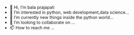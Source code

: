 - 👋 Hi, I’m bala prajapati
- 👀 I’m interested in python, web development,data science...
- 🌱 I’m currently new things inside the python world...
- 💞️ I’m looking to collaborate on ...
- 📫 How to reach me ...

<!---
bala833/bala833 is a ✨ special ✨ repository because its `README.md` (this file) appears on your GitHub profile.
You can click the Preview link to take a look at your changes.
--->
